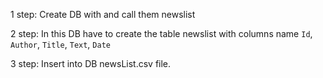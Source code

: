 1 step:
Create DB with and call them newslist

2 step:
In this DB have to create the table newslist with columns name `Id`, `Author`, `Title`, `Text`, `Date`

3 step:
Insert into DB newsList.csv file.